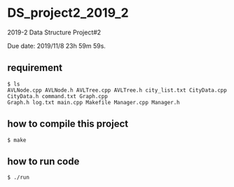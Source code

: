 # DS_project2_2019_2
2019-2 Data Structure Project#2

Due date: 2019/11/8 23h 59m 59s.

## requirement
```
$ ls
AVLNode.cpp AVLNode.h AVLTree.cpp AVLTree.h city_list.txt CityData.cpp CityData.h command.txt Graph.cpp
Graph.h log.txt main.cpp Makefile Manager.cpp Manager.h
```

## how to compile this project
```
$ make
```
## how to run code
```
$ ./run
```
